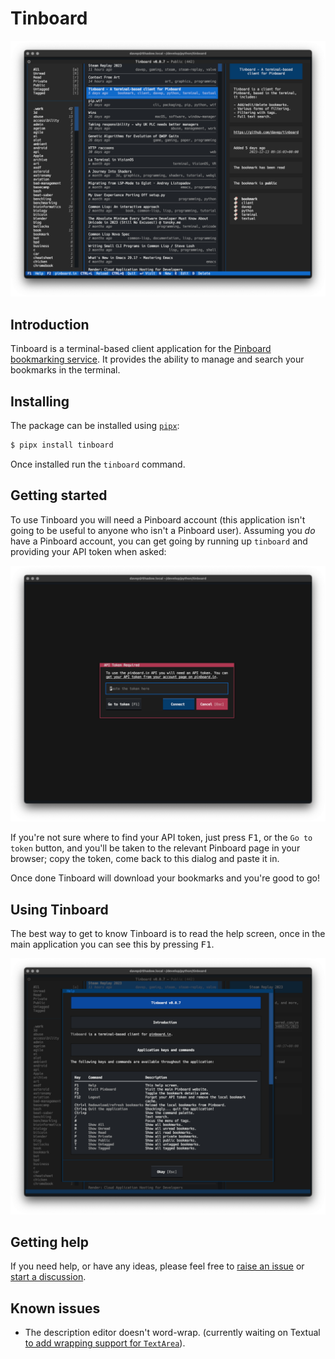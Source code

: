 # Tinboard

![Tinboard](https://raw.githubusercontent.com/davep/tinboard/main/tinboard.png)

## Introduction

Tinboard is a terminal-based client application for the [Pinboard
bookmarking service](https://pinboard.in/about/). It provides the ability to
manage and search your bookmarks in the terminal.

## Installing

The package can be installed using [`pipx`](https://pypa.github.io/pipx/):

```sh
$ pipx install tinboard
```

Once installed run the `tinboard` command.

## Getting started

To use Tinboard you will need a Pinboard account (this application isn't
going to be useful to anyone who isn't a Pinboard user). Assuming you *do*
have a Pinboard account, you can get going by running up `tinboard` and
providing your API token when asked:

![The Tinboard token input dialog](https://raw.githubusercontent.com/davep/tinboard/main/images/token-request.png)

If you're not sure where to find your API token, just press <kbd>F1</kbd>,
or the `Go to token` button, and you'll be taken to the relevant Pinboard
page in your browser; copy the token, come back to this dialog and paste it
in.

Once done Tinboard will download your bookmarks and you're good to go!

## Using Tinboard

The best way to get to know Tinboard is to read the help screen, once in the
main application you can see this by pressing <kbd>F1</kbd>.

![Tinboard Help](https://raw.githubusercontent.com/davep/tinboard/main/images/help.png)

## Getting help

If you need help, or have any ideas, please feel free to [raise an
issue](https://github.com/davep/tinboard/issues) or [start a
discussion](https://github.com/davep/tinboard/discussions).

## Known issues

- The description editor doesn't word-wrap. (currently waiting on Textual
  [to add wrapping support for
  `TextArea`](https://github.com/Textualize/textual/pull/3711)).

[//]: # (README.md ends here)
